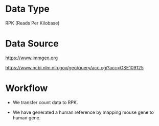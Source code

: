 # Data Type

RPK (Reads Per Kilobase)

# Data Source

https://www.immgen.org

https://www.ncbi.nlm.nih.gov/geo/query/acc.cgi?acc=GSE109125

# Workflow

* We transfer count data to RPK.

* We have generated a human reference by mapping mouse gene to human gene.

